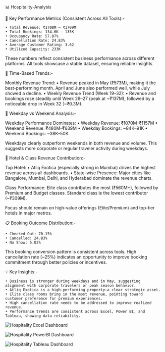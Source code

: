 📊 Hospitality-Analysis

🔹 Key Performance Metrics (Consistent Across All Tools):-

	• Total Revenue: ₹1708M – ₹1709M
	• Total Bookings: 134.6K – 135K
	• Occupancy Rate: 57.87%
	• Cancellation Rate: 24.83%
	• Average Customer Rating: 3.62
	• Utilized Capacity: 233K

These numbers reflect consistent business performance across different platforms. All tools showcase a stable dataset, ensuring reliable insights.

📅 Time-Based Trends:-

Monthly Revenue Trend:
	• Revenue peaked in May (₹573M), making it the best-performing month. April and June also performed well, while July showed a decline.
	• Weekly Revenue Trend (Week 19–32):
	• Revenue and bookings rose steadily until Week 26–27 (peak at ~₹137M), followed by a noticeable drop in Week 32 (~₹0.3M).

📆 Weekday vs Weekend Analysis:-

Weekday Performance Dominates:
	• Weekday Revenue: ₹1070M–₹1157M
	• Weekend Revenue: ₹480M–₹639M
	• Weekday Bookings: ~84K–91K
	• Weekend Bookings: ~38K–50K

Weekdays clearly outperform weekends in both revenue and volume. This suggests more corporate or regular traveler activity during weekdays.

🏨 Hotel & Class Revenue Contribution:-

Top Hotel: 
	• Atliq Exotica (especially strong in Mumbai) drives the highest revenue across all dashboards.
	• State-wise Presence: Major cities like Bangalore, Mumbai, Delhi, and Hyderabad dominate the revenue charts.

Class Performance:
Elite class contributes the most (₹560M+), followed by Premium and Budget classes.
Standard class is the lowest contributor (~₹309M).

Focus should remain on high-value offerings (Elite/Premium) and top-tier hotels in major metros.

📋 Booking Outcome Distribution:-

	• Checked Out: 70.15%
	• Cancelled: 24.83%
	• No Show: 5.02%

This booking conversion pattern is consistent across tools. High cancellation rate (~25%) indicates an opportunity to improve booking commitment through better policies or incentives.

💡 Key Insights:-

	• Business is stronger during weekdays and in May, suggesting alignment with corporate travelers or peak season behavior.
	• Atliq Exotica is a high-performing property—a clear strategic asset.
	• Elite class rooms bring in the most revenue, pointing toward customer preference for premium experiences.
	• High cancellation rate needs to be addressed to improve realized revenue.
	• Performance trends are consistent across Excel, Power BI, and Tableau, showing data reliability.

 
![Hospitality Excel Dashboard](https://github.com/user-attachments/assets/05a8268d-e219-47cc-a23f-c130d0c5f97f)

![Hospitality PowerBI Dashboard](https://github.com/user-attachments/assets/351f62b5-bbfb-4ed0-9a4e-9daee695a86d)

![Hospitality Tableau Dashboard](https://github.com/user-attachments/assets/2864b548-2201-4a3f-a0c8-332f19f1f0fa)




